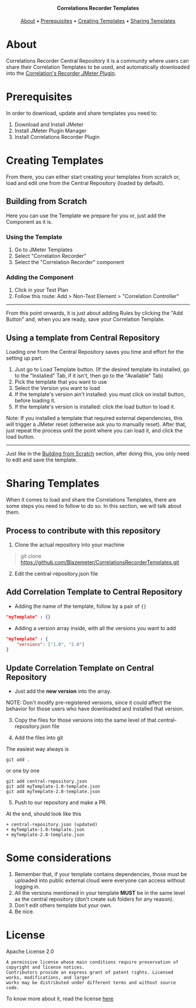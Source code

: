 <br>

<h4 align="center">Correlations Recorder Templates</h4>

<p align="center">
  <a href="#about">About</a> •
  <a href="#prerequisites">Prerequisites</a> •
  <a href="#creating-templates">Creating Templates</a> •
  <a href="#sharing-templates">Sharing Templates</a>
</p>

# About

Correlations Recorder Central Repository it is a community where users can share their Correlation Templates to be used, and automatically downloaded into the [Correlation's Recorder JMeter Plugin](https://github.com/Blazemeter/CorrelationRecorder).

# Prerequisites

In order to download, update and share templates you need to:

1. Download and Install JMeter
1. Install JMeter Plugin Manager
1. Install Correlations Recorder Plugin

# Creating Templates

From there, you can either start creating your templates from scratch or, load and edit one from the Central Repository (loaded by default).

## Building from Scratch

Here you can use the Template we prepare for you or, just add the Component as it is. 

### Using the Template

1. Go to JMeter Templates
1. Select "Correlation Recorder"
1. Select the "Correlation Recorder" component

### Adding the Component

1. Click in your Test Plan
1. Follow this route: Add > Non-Test Element > "Correlation Controller"

---

From this point onwards, it is just about adding Rules by clicking the "Add Button" and, when you are ready, save your Correlation Template.

## Using a template from Central Repository

Loading one from the Central Repository saves you time and effort for the setting up part.

1. Just go to Load Template button. (If the desired template its installed, go to the "Installed" Tab, if it isn't, then go to the "Available" Tab)
1. Pick the template that you want to use
1. Select the Version you want to load
  1. If the template's version ain't installed: you must click on install button, before loading it.
  1. If the template's version is installed: click the load button to load it.

Note: If you installed a template that required external dependencies, this will trigger a JMeter reset (otherwise ask you to manually reset). After that, just repeat the process until the point where you can load it, and click the load button.

---

Just like in the [Building from Scratch](#building-from-scratch) section, after doing this, you only need to edit and save the template.

# Sharing Templates

When it comes to load and share the Correlations Templates, there are some steps you need to follow to do so. In this section, we will talk about them.

## Process to contribute with this repository

1. Clone the actual repository into your machine

 > git clone https://github.com/Blazemeter/CorrelationsRecorderTemplates.git

2. Edit the central-repository.json file 

## Add Correlation Template to Central Repository

* Adding the name of the template, follow by a pair of `{}`

```json
"myTemplate" : {}
```
	
* Adding a version array inside, with all the versions you want to add

```json
"myTemplate" : {
	"versions": ["1.0", "2.0"]
}
```
	
## Update Correlation Template on Central Repository

* Just add the **new version** into the array. 

NOTE: Don't modify pre-registered versions, since it could affect the behavior for those users who have downloaded and installed that version.

3. Copy the files for those versions into the same level of that central-repository.json file

4. Add the files into git

The easiest way always is

```git
git add .
```

or one by one

```git
git add central-repository.json 
git add myTemplate-1.0-template.json
git add myTemplate-2.0-template.json
````

5. Push to our repository and make a PR. 

At the end, should look like this

```
+ central-repository.json (updated)
+ myTemplate-1.0-template.json
+ myTemplate-2.0-template.json
```

# Some considerations 

1. Remember that, if your template contains dependencies, those must be uploaded into public external cloud were everyone can access without logging in. 
1. All the versions mentioned in your template **MUST** be in the same level as the central repository (don't create sub folders for any reason).
1. Don't edit others template but your own.
1. Be nice.

# License

Apache License 2.0

```text
A permissive license whose main conditions require preservation of copyright and license notices. 
Contributors provide an express grant of patent rights. Licensed works, modifications, and larger 
works may be distributed under different terms and without source code.
```

To know more about it, read the license [here](https://github.com/Blazemeter/CorrelationsRecorderTemplates/blob/master/LICENSE)
